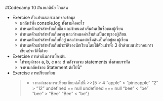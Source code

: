 #Codecamp 10
#นายภคินัย   ไวแสน
* Exercise ตัวแปรและประเภทของข้อมูล
    * ผลลัพธ์ทั้ง console.log ทั้งสามคืออะไร
    * กำหนดตัวแปรสำหรับเก็บชื่อ และกำหนดค่าเริ่มต้นเป็นชื่อของผู้เรียน
    * กำหนดตัวแปรสำหรับเก็บอายุ และกำหนดค่าเริ่มต้นเป็นอายุของผู้เรียน
    * กำหนดตัวแปรสำหรับเก็บที่อยู่ และกำหนดค่าเริ่มต้นเป็นที่อยู่ของผู้เรียน
    * กำหนดตัวแปรสำหรับเก็บประวัติของนักเรียนโดยใช้ตัวแปรทั้ง 3 ตัวด้านบนประกอบการเขียนประวัตินี้ด้วย
* Exercise การดำเนินการเบื้องต้น
    * ให้ระบุค่าของ a, b, c และ d หลังจากจบ statements ทั้งสามบรรทัด
    * จงหาผลลัพธ์ของ Statement ต่อไปนี้"
* Exercise การเปรียบเทียบ
    >* จงหาค่าของการเปรียบเทียบต่อไปนี้
        >>{5 > 4
        “apple” > “pineapple”
        “2” > “12”
        undefined == null
        undefined === null
        “bee” < “be”
        “bee” > “Bee”
        “Bee” < “be”}

